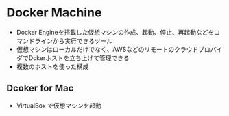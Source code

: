 # Docker Machine
- Docker Engineを搭載した仮想マシンの作成、起動、停止、再起動などをコマンドラインから実行できるツール
- 仮想マシンはローカルだけでなく、AWSなどのリモートのクラウドプロバイダでDckerホストを立ち上げて管理できる
- 複数のホストを使った構成

## Dcoker for Mac
- VirtualBox で仮想マシンを起動


